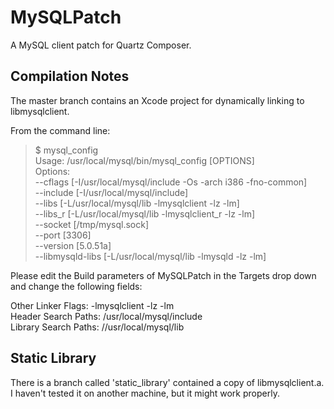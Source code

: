 # MySQLPatch #

A MySQL client patch for Quartz Composer.

## Compilation Notes ##

The master branch contains an Xcode project for dynamically linking to libmysqlclient.

From the command line:

> $ mysql_config  
> Usage: /usr/local/mysql/bin/mysql_config [OPTIONS]  
> Options:  
>  --cflags         [-I/usr/local/mysql/include -Os -arch i386 -fno-common]  
>  --include        [-I/usr/local/mysql/include]  
>  --libs           [-L/usr/local/mysql/lib -lmysqlclient -lz -lm]  
>  --libs_r         [-L/usr/local/mysql/lib -lmysqlclient_r -lz -lm]  
>  --socket         [/tmp/mysql.sock]  
>  --port           [3306]  
>  --version        [5.0.51a]  
>  --libmysqld-libs [-L/usr/local/mysql/lib -lmysqld -lz -lm]  

Please edit the Build parameters of MySQLPatch in the Targets drop down and change the following fields:

Other Linker Flags: -lmysqlclient -lz -lm  
Header Search Paths: /usr/local/mysql/include  
Library Search Paths: //usr/local/mysql/lib  

## Static Library ##

There is a branch called 'static_library' contained a copy of libmysqlclient.a. I haven't tested it on another machine, but it might work properly.
